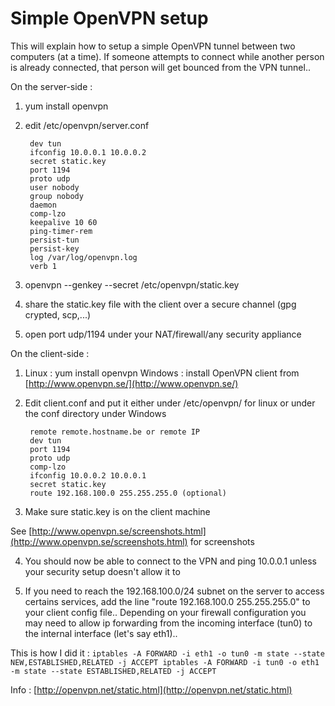 # Simple OpenVPN setup

This will explain how to setup a simple OpenVPN tunnel between two computers (at a time). If someone attempts to connect while another person is already connected, that person will get bounced from the VPN tunnel..

On the server-side :

1. yum install openvpn

2. edit /etc/openvpn/server.conf 

		dev tun
		ifconfig 10.0.0.1 10.0.0.2
		secret static.key
		port 1194
		proto udp
		user nobody
		group nobody
		daemon
		comp-lzo
		keepalive 10 60
		ping-timer-rem
		persist-tun
		persist-key
		log /var/log/openvpn.log
		verb 1

3. openvpn --genkey --secret /etc/openvpn/static.key

4. share the static.key file with the client over a secure channel (gpg crypted, scp,...)

5. open port udp/1194 under your NAT/firewall/any security appliance

On the client-side :

1. Linux : yum install openvpn
Windows : install OpenVPN client from [http://www.openvpn.se/](http://www.openvpn.se/)

2. Edit client.conf and put it either under /etc/openvpn/ for linux or under the conf directory under Windows

		remote remote.hostname.be or remote IP
		dev tun
		port 1194
		proto udp
		comp-lzo
		ifconfig 10.0.0.2 10.0.0.1
		secret static.key
		route 192.168.100.0 255.255.255.0 (optional)

3. Make sure static.key is on the client machine

See [http://www.openvpn.se/screenshots.html](http://www.openvpn.se/screenshots.html) for screenshots

4. You should now be able to connect to the VPN and ping 10.0.0.1 unless your security setup doesn't allow it to

5. If you need to reach the 192.168.100.0/24 subnet on the server to access certains services, add the line "route 192.168.100.0 255.255.255.0" to your client config file.. Depending on your firewall configuration you may need to allow ip forwarding from the incoming interface (tun0) to the internal interface (let's say eth1)..

This is how I did it :
`iptables -A FORWARD -i eth1 -o tun0 -m state --state NEW,ESTABLISHED,RELATED -j ACCEPT
iptables -A FORWARD -i tun0 -o eth1 -m state --state ESTABLISHED,RELATED -j ACCEPT`

Info : [http://openvpn.net/static.html](http://openvpn.net/static.html)
